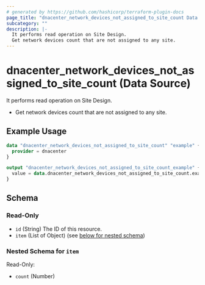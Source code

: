```yaml
---
# generated by https://github.com/hashicorp/terraform-plugin-docs
page_title: "dnacenter_network_devices_not_assigned_to_site_count Data Source - terraform-provider-dnacenter"
subcategory: ""
description: |-
  It performs read operation on Site Design.
  Get network devices count that are not assigned to any site.
---
```


# dnacenter_network_devices_not_assigned_to_site_count (Data Source)

It performs read operation on Site Design.

- Get network devices count that are not assigned to any site.

## Example Usage

```terraform
data "dnacenter_network_devices_not_assigned_to_site_count" "example" {
  provider = dnacenter
}

output "dnacenter_network_devices_not_assigned_to_site_count_example" {
  value = data.dnacenter_network_devices_not_assigned_to_site_count.example.item
}
```

<!-- schema generated by tfplugindocs -->
## Schema

### Read-Only

- `id` (String) The ID of this resource.
- `item` (List of Object) (see [below for nested schema](#nestedatt--item))

<a id="nestedatt--item"></a>
### Nested Schema for `item`

Read-Only:

- `count` (Number)
